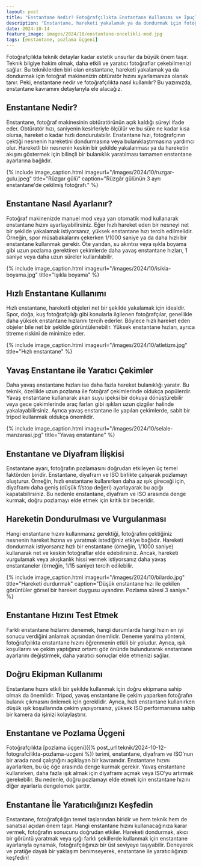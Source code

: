 ```yaml
---
layout: post
title: "Enstantane Nedir? Fotoğrafçılıkta Enstantane Kullanımı ve İpuçları"
description: "Enstantane, hareketi yakalamak ya da dondurmak için fotoğraf makinenizin obtüratör hızını ayarlamanıza olanak tanır."
date: 2024-10-14
feature_image: images/2024/10/enstantane-oncelikli-mod.jpg
tags: [enstantane, pozlama üçgeni]
---
```


Fotoğrafçılıkta teknik detaylar kadar estetik unsurlar da büyük önem taşır. Teknik bilgiye hakim olmak, daha etkili ve yaratıcı fotoğraflar çekebilmenizi sağlar. Bu tekniklerden biri olan enstantane, hareketi yakalamak ya da dondurmak için fotoğraf makinenizin obtüratör hızını ayarlamanıza olanak tanır. Peki, enstantane nedir ve fotoğrafçılıkta nasıl kullanılır? Bu yazımızda, enstantane kavramını detaylarıyla ele alacağız.

<!--more-->

## Enstantane Nedir?

Enstantane, fotoğraf makinesinin obtüratörünün açık kaldığı süreyi ifade eder. Obtüratör hızı, saniyenin kesirleriyle ölçülür ve bu süre ne kadar kısa olursa, hareket o kadar hızlı dondurulabilir. Enstantane hızı, fotoğrafçının çektiği nesnenin hareketini dondurmasına veya bulanıklaştırmasına yardımcı olur. Hareketli bir nesnenin keskin bir şekilde yakalanması ya da hareketin akışını göstermek için bilinçli bir bulanıklık yaratılması tamamen enstantane ayarlarına bağlıdır.

{% include image_caption.html imageurl="/images/2024/10/ruzgar-gulu.jpeg" title="Rüzgar gülü" caption="Rüzgâr gülünün 3 ayrı enstantane'de çekilmiş fotoğrafı." %}

## Enstantane Nasıl Ayarlanır?

Fotoğraf makinenizde manuel mod veya yarı otomatik mod kullanarak enstantane hızını ayarlayabilirsiniz. Eğer hızlı hareket eden bir nesneyi net bir şekilde yakalamak istiyorsanız, yüksek enstantane hızı tercih edilmelidir. Örneğin, spor müsabakalarını çekerken 1/1000 saniye ya da daha hızlı bir enstantane kullanmak gerekir. Öte yandan, su akıntısı veya ışıkla boyama gibi uzun pozlama gerektiren çekimlerde daha yavaş enstantane hızları, 1 saniye veya daha uzun süreler kullanılabilir.

{% include image_caption.html imageurl="/images/2024/10/isikla-boyama.jpg" title="Işıkla boyama" %}

## Hızlı Enstantane Kullanımı

Hızlı enstantane, hareketli objeleri net bir şekilde yakalamak için idealdir. Spor, doğa, kuş fotoğrafçılığı gibi konularla ilgilenen fotoğrafçılar, genellikle daha yüksek enstantane hızlarını tercih ederler. Böylece hızlı hareket eden objeler bile net bir şekilde görüntülenebilir. Yüksek enstantane hızları, ayrıca titreme riskini de minimize eder.

{% include image_caption.html imageurl="/images/2024/10/atletizm.jpg" title="Hızlı enstantane" %}

## Yavaş Enstantane ile Yaratıcı Çekimler

Daha yavaş enstantane hızları ise daha fazla hareket bulanıklığı yaratır. Bu teknik, özellikle uzun pozlama ile fotoğraf çekimlerinde oldukça popülerdir. Yavaş enstantane kullanarak akan suyu ipeksi bir dokuya dönüştürebilir veya gece çekimlerinde araç farları gibi ışıkları uzun çizgiler halinde yakalayabilirsiniz. Ayrıca yavaş enstantane ile yapılan çekimlerde, sabit bir tripod kullanmak oldukça önemlidir.

{% include image_caption.html imageurl="/images/2024/10/selale-manzarasi.jpg" title="Yavaş enstantane" %}

## Enstantane ve Diyafram İlişkisi

Enstantane ayarı, fotoğrafın pozlamasını doğrudan etkileyen üç temel faktörden biridir. Enstantane, diyafram ve ISO birlikte çalışarak pozlamayı oluşturur. Örneğin, hızlı enstantane kullanırken daha az ışık gireceği için, diyaframı daha geniş (düşük f/stop değeri) ayarlayarak bu açığı kapatabilirsiniz. Bu nedenle enstantane, diyafram ve ISO arasında denge kurmak, doğru pozlamayı elde etmek için kritik bir beceridir.

## Hareketin Dondurulması ve Vurgulanması

Hangi enstantane hızını kullanmanız gerektiği, fotoğrafını çektiğiniz nesnenin hareket hızına ve yaratmak istediğiniz etkiye bağlıdır. Hareketi dondurmak istiyorsanız hızlı bir enstantane (örneğin, 1/1000 saniye) kullanarak net ve keskin fotoğraflar elde edebilirsiniz. Ancak, hareketi vurgulamak veya akışkanlık hissi vermek istiyorsanız daha yavaş enstantaneler (örneğin, 1/15 saniye) tercih edilebilir.

{% include image_caption.html imageurl="/images/2024/10/bilardo.jpg" title="Hareketi durdurmak" caption="Düşük enstantane hızı ile çekilen görüntüler görsel bir hareket duygusu uyandırır. Pozlama süresi 3 saniye." %}

## Enstantane Hızını Test Etmek

Farklı enstantane hızlarını denemek, hangi durumlarda hangi hızın en iyi sonucu verdiğini anlamak açısından önemlidir. Deneme yanılma yöntemi, fotoğrafçılıkta enstantane hızını öğrenmenin etkili bir yoludur. Ayrıca, ışık koşullarını ve çekim yaptığınız ortamı göz önünde bulundurarak enstantane ayarlarını değiştirmek, daha yaratıcı sonuçlar elde etmenizi sağlar.

## Doğru Ekipman Kullanımı

Enstantane hızını etkili bir şekilde kullanmak için doğru ekipmana sahip olmak da önemlidir. Tripod, yavaş enstantane ile çekim yaparken fotoğrafın bulanık çıkmasını önlemek için gereklidir. Ayrıca, hızlı enstantane kullanırken düşük ışık koşullarında çekim yapıyorsanız, yüksek ISO performansına sahip bir kamera da işinizi kolaylaştırır.

## Enstantane ve Pozlama Üçgeni

Fotoğrafçılıkta [pozlama üçgeni]({% post_url teknik/2024-10-12-fotografcilikta-pozlama-ucgeni %}) terimi, enstantane, diyafram ve ISO’nun bir arada nasıl çalıştığını açıklayan bir kavramdır. Enstantane hızını ayarlarken, bu üç öğe arasında denge kurmak gerekir. Yavaş enstantane kullanırken, daha fazla ışık almak için diyaframı açmak veya ISO’yu artırmak gerekebilir. Bu nedenle, doğru pozlamayı elde etmek için enstantane hızını diğer ayarlarla dengelemek şarttır.

## Enstantane İle Yaratıcılığınızı Keşfedin

Enstantane, fotoğrafçılığın temel taşlarından biridir ve hem teknik hem de sanatsal açıdan önem taşır. Hangi enstantane hızını kullanacağınıza karar vermek, fotoğrafın sonucunu doğrudan etkiler. Hareketi dondurmak, akıcı bir görüntü yaratmak veya ışığı farklı şekillerde kullanmak için enstantane ayarlarıyla oynamak, fotoğrafçılığınızı bir üst seviyeye taşıyabilir. Deneyerek ve pratiğe dayalı bir yaklaşım benimseyerek, enstantane ile yaratıcılığınızı keşfedin!